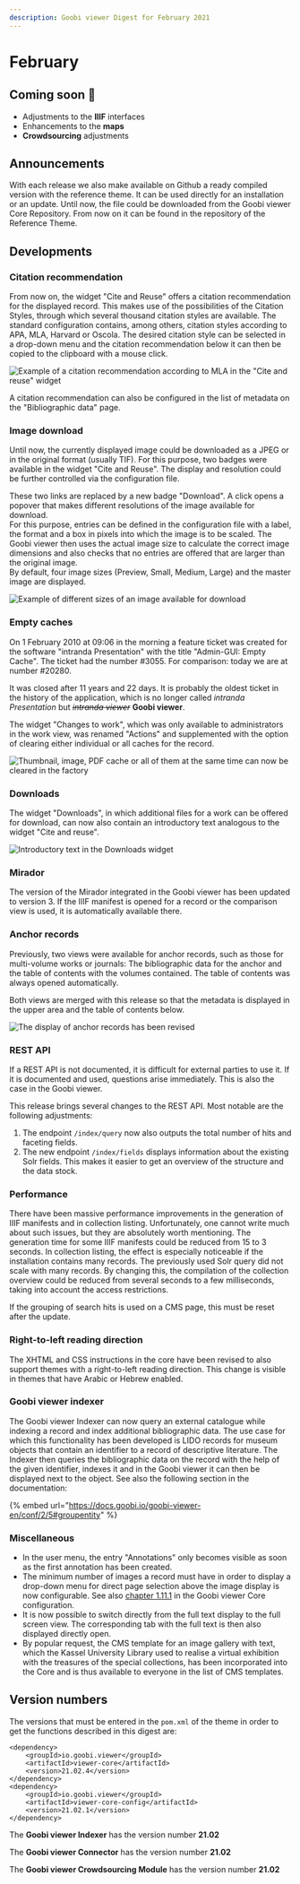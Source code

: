 ```yaml
---
description: Goobi viewer Digest for February 2021
---
```


# February

## Coming soon :rocket:&#x20;

* Adjustments to the **IIIF** interfaces
* Enhancements to the **maps**
* **Crowdsourcing** adjustments

## Announcements&#x20;

With each release we also make available on Github a ready compiled version with the reference theme. It can be used directly for an installation or an update. Until now, the file could be downloaded from the Goobi viewer Core Repository. From now on it can be found in the repository of the Reference Theme.&#x20;

## Developments&#x20;

### Citation recommendation&#x20;

From now on, the widget "Cite and Reuse" offers a citation recommendation for the displayed record. This makes use of the possibilities of the Citation Styles, through which several thousand citation styles are available. The standard configuration contains, among others, citation styles according to APA, MLA, Harvard or Oscola. The desired citation style can be selected in a drop-down menu and the citation recommendation below it can then be copied to the clipboard with a mouse click.

![Example of a citation recommendation according to MLA in the "Cite and reuse" widget](../.gitbook/assets/2021-02\_en\_zitierempfehlung.png)

A citation recommendation can also be configured in the list of metadata on the "Bibliographic data" page.

### Image download

Until now, the currently displayed image could be downloaded as a JPEG or in the original format (usually TIF). For this purpose, two badges were available in the widget "Cite and Reuse". The display and resolution could be further controlled via the configuration file.&#x20;

These two links are replaced by a new badge "Download". A click opens a popover that makes different resolutions of the image available for download. \
For this purpose, entries can be defined in the configuration file with a label, the format and a box in pixels into which the image is to be scaled. The Goobi viewer then uses the actual image size to calculate the correct image dimensions and also checks that no entries are offered that are larger than the original image. \
By default, four image sizes (Preview, Small, Medium, Large) and the master image are displayed.

![Example of different sizes of an image available for download](../.gitbook/assets/2021-02\_en\_download.png)

### Empty caches&#x20;

On 1 February 2010 at 09:06 in the morning a feature ticket was created for the software "intranda Presentation" with the title "Admin-GUI: Empty Cache". The ticket had the number #3055. For comparison: today we are at number #20280.

&#x20;It was closed after 11 years and 22 days. It is probably the oldest ticket in the history of the application, which is no longer called _intranda Presentation_ but ~~_intranda viewer_~~ **Goobi viewer**.&#x20;

The widget "Changes to work", which was only available to administrators in the work view, was renamed "Actions" and supplemented with the option of clearing either individual or all caches for the record.

![Thumbnail, image, PDF cache or all of them at the same time can now be cleared in the factory](../.gitbook/assets/2021-02\_en\_aktionen.png)

### Downloads

The widget "Downloads", in which additional files for a work can be offered for download, can now also contain an introductory text analogous to the widget "Cite and reuse".

![Introductory text in the Downloads widget](../.gitbook/assets/2021-02\_en\_downloads.png)

### Mirador&#x20;

The version of the Mirador integrated in the Goobi viewer has been updated to version 3. If the IIIF manifest is opened for a record or the comparison view is used, it is automatically available there.&#x20;

### Anchor records&#x20;

Previously, two views were available for anchor records, such as those for multi-volume works or journals: The bibliographic data for the anchor and the table of contents with the volumes contained. The table of contents was always opened automatically.&#x20;

Both views are merged with this release so that the metadata is displayed in the upper area and the table of contents below.

![The display of anchor records has been revised](../.gitbook/assets/2021-02\_en\_anchor.png)

### REST API&#x20;

If a REST API is not documented, it is difficult for external parties to use it. If it is documented and used, questions arise immediately. This is also the case in the Goobi viewer.&#x20;

This release brings several changes to the REST API. Most notable are the following adjustments:&#x20;

1. The endpoint `/index/query` now also outputs the total number of hits and faceting fields.&#x20;
2. The new endpoint `/index/fields` displays information about the existing Solr fields. This makes it easier to get an overview of the structure and the data stock.&#x20;

### Performance

There have been massive performance improvements in the generation of IIIF manifests and in collection listing. Unfortunately, one cannot write much about such issues, but they are absolutely worth mentioning. The generation time for some IIIF manifests could be reduced from 15 to 3 seconds. In collection listing, the effect is especially noticeable if the installation contains many records. The previously used Solr query did not scale with many records. By changing this, the compilation of the collection overview could be reduced from several seconds to a few milliseconds, taking into account the access restrictions.&#x20;

If the grouping of search hits is used on a CMS page, this must be reset after the update.

### Right-to-left reading direction&#x20;

The XHTML and CSS instructions in the core have been revised to also support themes with a right-to-left reading direction. This change is visible in themes that have Arabic or Hebrew enabled.&#x20;

### Goobi viewer indexer&#x20;

The Goobi viewer Indexer can now query an external catalogue while indexing a record and index additional bibliographic data. The use case for which this functionality has been developed is LIDO records for museum objects that contain an identifier to a record of descriptive literature. The Indexer then queries the bibliographic data on the record with the help of the given identifier, indexes it and in the Goobi viewer it can then be displayed next to the object. See also the following section in the documentation:

{% embed url="https://docs.goobi.io/goobi-viewer-en/conf/2/5#groupentity" %}

### Miscellaneous

* In the user menu, the entry "Annotations" only becomes visible as soon as the first annotation has been created.&#x20;
* The minimum number of images a record must have in order to display a drop-down menu for direct page selection above the image display is now configurable. See also [chapter 1.11.1](https://docs.goobi.io/goobi-viewer-en/conf/1/11/1) in the Goobi viewer Core configuration.&#x20;
* It is now possible to switch directly from the full text display to the full screen view. The corresponding tab with the full text is then also displayed directly open.&#x20;
* By popular request, the CMS template for an image gallery with text, which the Kassel University Library used to realise a virtual exhibition with the treasures of the special collections, has been incorporated into the Core and is thus available to everyone in the list of CMS templates.

## Version numbers&#x20;

The versions that must be entered in the `pom.xml` of the theme in order to get the functions described in this digest are:

```markup
<dependency>
    <groupId>io.goobi.viewer</groupId>
    <artifactId>viewer-core</artifactId>
    <version>21.02.4</version>
</dependency>
<dependency>
    <groupId>io.goobi.viewer</groupId>
    <artifactId>viewer-core-config</artifactId>
    <version>21.02.1</version>
</dependency>
```

The **Goobi viewer Indexer** has the version number **21.02**

The **Goobi viewer Connector** has the version number **21.02**

The **Goobi viewer Crowdsourcing Module** has the version number **21.02**
